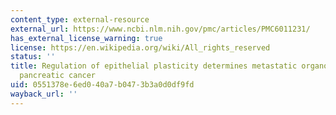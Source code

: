 ```yaml
---
content_type: external-resource
external_url: https://www.ncbi.nlm.nih.gov/pmc/articles/PMC6011231/
has_external_license_warning: true
license: https://en.wikipedia.org/wiki/All_rights_reserved
status: ''
title: Regulation of epithelial plasticity determines metastatic organotropism in
  pancreatic cancer
uid: 0551378e-6ed0-40a7-b047-3b3a0d0df9fd
wayback_url: ''
---
```

